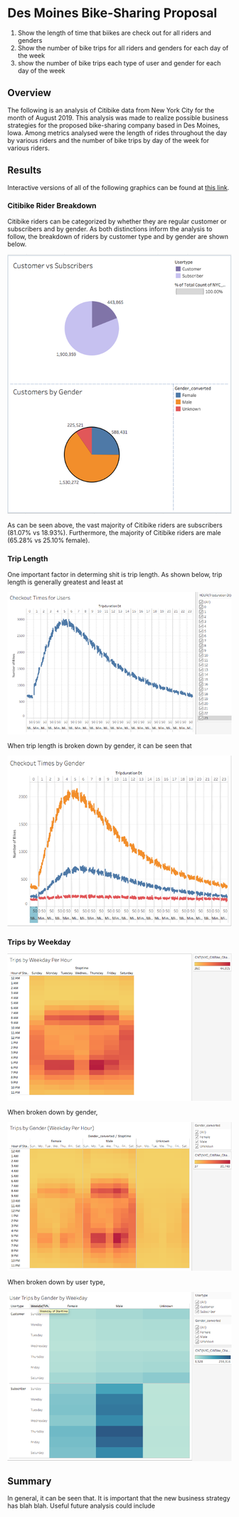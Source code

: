 # Des Moines Bike-Sharing Proposal

1. Show the length of time that biikes are check out for all riders and genders
2. Show the number of bike trips for all riders and genders for each day of the week
3. show the number of bike trips each type of user and gender for each day of the week

## Overview

The following is an analysis of Citibike data from New York City for the month of August 2019. This analysis was made to realize possible business strategies for the proposed bike-sharing company based in Des Moines, Iowa. Among metrics analysed were the length of rides throughout the day by various riders and the number of bike trips by day of the week for various riders. 

## Results 

Interactive versions of all of the following graphics can be found at [this link](https://public.tableau.com/shared/NCH6J47C7?:display_count=y&:origin=viz_share_link).

### Citibike Rider Breakdown

Citibike riders can be categorized by whether they are regular customer or subscribers and by gender. As both distinctions inform the analysis to follow, the breakdown of riders by customer type and by gender are shown below. 

![](images/customers.png)

As can be seen above, the vast majority of Citibike riders are subscribers (81.07% vs 18.93%). Furthermore, the majority of Citibike riders are male (65.28% vs 25.10% female).

### Trip Length 

One important factor in determing shit is trip length. As shown below, trip length is generally greatest and least at 

![](images/triplength.png)

When trip length is broken down by gender, it can be seen that 

![](images/triplength_gender.png)

### Trips by Weekday 

![](images/trips_weekday.png)

When broken down by gender, 

![](images/trips_gender.png)

When broken down by user type,

![](images/trip_day_gender.png)

## Summary

In general, it can be seen that. It is important that the new business strategy has blah blah. Useful future analysis could include 

